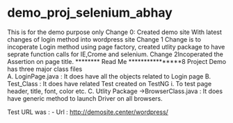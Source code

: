 # demo_proj_selenium_abhay
This is for the demo purpose only
Change 0: Created demo site With latest changes of login method into wordpress site
Change 1 Change is to incoperate Login method using page factory, created utlity package to have seprate function calls for IE,Crome and selenium.
Change 2Incoperated the Assertion on page title.
******** Read Me ****************8
Project Demo has three major class files  
A. LoginPage.java : It does have all the objects related to Login page
B. Test_Class : It does have related Test created on TestNG i. To test page header, title, font, color etc.
C. Utlity Package ->BrowserClass.java : It does have generic method to launch Driver on all browsers. 

Test URL was : -
Url : http://demosite.center/wordpress/
